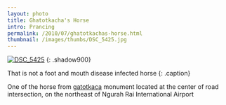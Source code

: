 ```yaml
---
layout: photo
title: Ghatotkacha's Horse
intro: Prancing
permalink: /2010/07/ghatotkachas-horse.html
thumbnail: /images/thumbs/DSC_5425.jpg
---
```

[![DSC_5425][6]][7]
{: .shadow900}

   [6]: http://lh6.googleusercontent.com/-CnIh-rCZ1UM/TlIrZKQDccI/AAAAAAAACrM/X4jSeX8uvDE/s0/DSC_5425.jpg (Gatotkaca horse?)
   [7]: http://lh3.ggpht.com/_jwSLTQWHss4/TEMRQistXHI/AAAAAAAABTw/A61jwuU0wks/s1600-h/DSC_5425%5B4%5D.jpg
 
That is not a foot and mouth disease infected horse
{: .caption}

One of the horse from [gatotkaca][8] monument located at the center of road
intersection, on the northeast of Ngurah Rai International Airport

   [8]: http://en.wikipedia.org/wiki/Ghatotkacha
